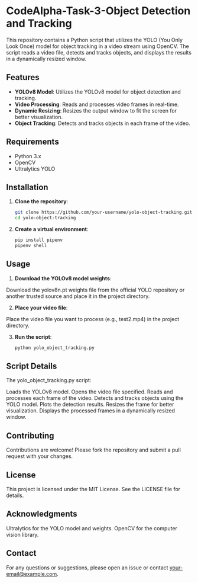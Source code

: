 # CodeAlpha-Task-3-Object Detection and Tracking

This repository contains a Python script that utilizes the YOLO (You Only Look Once) model for object tracking in a video stream using OpenCV. The script reads a video file, detects and tracks objects, and displays the results in a dynamically resized window.

## Features

- **YOLOv8 Model**: Utilizes the YOLOv8 model for object detection and tracking.
- **Video Processing**: Reads and processes video frames in real-time.
- **Dynamic Resizing**: Resizes the output window to fit the screen for better visualization.
- **Object Tracking**: Detects and tracks objects in each frame of the video.

## Requirements

- Python 3.x
- OpenCV
- Ultralytics YOLO

## Installation

1. **Clone the repository**:
   ```bash
   git clone https://github.com/your-username/yolo-object-tracking.git
   cd yolo-object-tracking

2. **Create a virtual environment**:

    ```bash
    pip install pipenv
    pipenv shell

## Usage

1. **Download the YOLOv8 model weights**:

Download the yolov8n.pt weights file from the official YOLO repository or another trusted source and place it in the project directory.

2. **Place your video file**:

Place the video file you want to process (e.g., test2.mp4) in the project directory.

3. **Run the script**:

    ```bash
    python yolo_object_tracking.py


## Script Details

The yolo_object_tracking.py script:

Loads the YOLOv8 model.
Opens the video file specified.
Reads and processes each frame of the video.
Detects and tracks objects using the YOLO model.
Plots the detection results.
Resizes the frame for better visualization.
Displays the processed frames in a dynamically resized window.

## Contributing
Contributions are welcome! Please fork the repository and submit a pull request with your changes.

## License
This project is licensed under the MIT License. See the LICENSE file for details.

## Acknowledgments
Ultralytics for the YOLO model and weights.
OpenCV for the computer vision library.

## Contact
For any questions or suggestions, please open an issue or contact your-email@example.com.